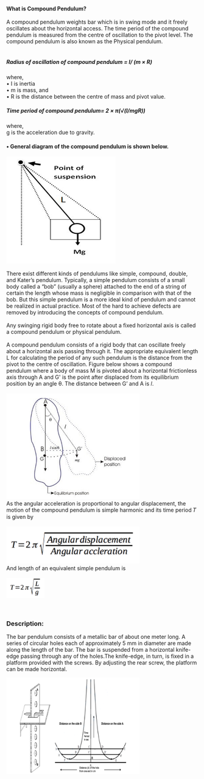 <h4>What is Compound Pendulum?</h4>
A compound pendulum weights bar which is in swing mode and it freely oscillates about the horizontal access. The time period of the compound pendulum is measured from the centre of oscillation to the pivot level. The compound pendulum is also known as the Physical pendulum.<br><br>

<h5>Radius of oscillation of compound pendulum = I/ (m × R) </h5>

where,<br>
•	I is inertia<br>
•	m is mass, and <br>
•	R is the distance between the centre of mass and pivot value.<br>

<h5>Time period of compound pendulum= 2 × π(√(I/mgR)) </h5>

where,<br>
g is the acceleration due to gravity.<br>

<h4>•	General diagram of the compound pendulum is shown below.</h4>

<img src="images/comp_pen_dia.png">

There exist different kinds of pendulums like simple, compound, double, and Kater’s pendulum. Typically, a simple pendulum consists of a small body called a “bob” (usually a sphere) attached to the end of a string of certain the length whose mass is negligible in comparison with that of the bob. But this simple pendulum is a more ideal kind of pendulum and cannot be realized in actual practice. Most of the hard to achieve defects are removed by introducing the concepts of compound pendulum.<br><br>
Any swinging rigid body free to rotate about a fixed horizontal axis is called a compound pendulum or physical pendulum.<br><br>
A compound pendulum consists of a rigid body that can oscillate freely about a horizontal axis passing through it.
The appropriate equivalent length L for calculating the period of any such pendulum is the distance from the pivot to the centre of oscillation.
Figure below shows a compound pendulum where a body of mass M is pivoted about a horizontal frictionless axis through A and G' is the point after displaced from its equilibrium position by an angle θ. The distance between G’ and A is 𝑙.
<br><br>
<img src="images/comp_pen_dia_1.png" width="350" hight="350">
<br>
As the angular acceleration is proportional to angular displacement, the motion of the compound pendulum is simple harmonic and its time period 𝑇 is given by
<br><br>
<img src="images/for_1.png" width="350" hight="350">
<br>
And length of an equivalent simple pendulum is<br><br>
<img src="images/for_2.png" width="100" hight="200">

<br>

<h3>Description:</h3>

The bar pendulum consists of a metallic bar of about one meter long. A series of circular holes each of approximately 5 mm in diameter are made along the length of the bar. The bar is suspended from a horizontal knife-edge passing through any of the holes.The knife-edge, in turn, is fixed in a platform provided with the screws. By adjusting the rear screw, the platform can be made horizontal.

<img src="images/gra_ph.png" width="350" hight="350">
